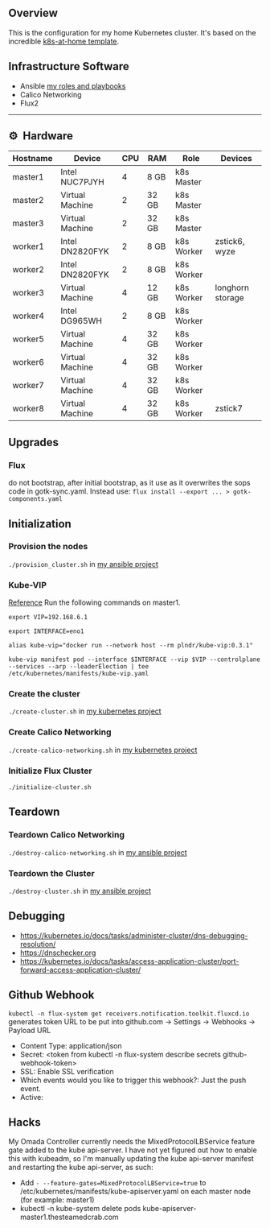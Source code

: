## Overview
This is the configuration for my home Kubernetes cluster. It's based on the incredible [k8s-at-home template](https://github.com/k8s-at-home/template-cluster-k3s).

## Infrastructure Software
* Ansible [my roles and playbooks](https://github.com/rwlove/ansible)
* Calico Networking
* Flux2

---

## :gear:&nbsp; Hardware

| Hostname  | Device          | CPU | RAM    | Role       | Devices          |
| --------- | --------------- | --- | ------ | ---------- | ---------------- |
| master1   | Intel NUC7PJYH  | 4   | 8  GB  | k8s Master |                  |
| master2   | Virtual Machine | 2   | 32 GB  | k8s Master |                  |
| master3   | Virtual Machine | 2   | 32 GB  | k8s Master |                  |
| worker1   | Intel DN2820FYK | 2   | 8  GB  | k8s Worker | zstick6, wyze    |
| worker2   | Intel DN2820FYK | 2   | 8  GB  | k8s Worker |                  |
| worker3   | Virtual Machine | 4   | 12 GB  | k8s Worker | longhorn storage |
| worker4   | Intel DG965WH   | 2   | 8  GB  | k8s Worker |                  |
| worker5   | Virtual Machine | 4   | 32 GB  | k8s Worker |                  |
| worker6   | Virtual Machine | 4   | 32 GB  | k8s Worker |                  |
| worker7   | Virtual Machine | 4   | 32 GB  | k8s Worker |                  |
| worker8   | Virtual Machine | 4   | 32 GB  | k8s Worker | zstick7          |

## Upgrades
### Flux
do not bootstrap, after initial bootstrap, as it use as it overwrites the sops code in gotk-sync.yaml. Instead use:
 `flux install --export ... > gotk-components.yaml`

## Initialization
### Provision the nodes
`./provision_cluster.sh` in [my ansible project](https://github.com/rwlove/ansible)

### Kube-VIP
[Reference](https://kube-vip.io/hybrid/static/)
Run the following commands on master1.

`export VIP=192.168.6.1`

`export INTERFACE=eno1`

`alias kube-vip="docker run --network host --rm plndr/kube-vip:0.3.1"`

`kube-vip manifest pod --interface $INTERFACE --vip $VIP --controlplane --services --arp --leaderElection | tee /etc/kubernetes/manifests/kube-vip.yaml`

### Create the cluster
`./create-cluster.sh` in [my kubernetes project](https://github.com/rwlove/kubernetes)

### Create Calico Networking
`./create-calico-networking.sh` in [my kubernetes project](https://github.com/rwlove/kubernetes)

### Initialize Flux Cluster
`./initialize-cluster.sh`

## Teardown
### Teardown Calico Networking
`./destroy-calico-networking.sh` in [my ansible project](https://github.com/rwlove/ansible)

### Teardown the Cluster
`./destroy-cluster.sh` in [my ansible project](https://github.com/rwlove/ansible)

## Debugging
* https://kubernetes.io/docs/tasks/administer-cluster/dns-debugging-resolution/
* https://dnschecker.org
* https://kubernetes.io/docs/tasks/access-application-cluster/port-forward-access-application-cluster/

## Github Webhook
`kubectl -n flux-system get receivers.notification.toolkit.fluxcd.io` generates token URL to be put into
github.com -> Settings -> Webhooks -> Payload URL

* Content Type: application/json
* Secret: <token from kubectl -n flux-system describe secrets github-webhook-token>
* SSL: Enable SSL verification
* Which events would you like to trigger this webhook?: Just the push event.
* Active: <checked>
 
 ## Hacks
 My Omada Controller currently needs the MixedProtocolLBService feature gate added to the kube api-server. I have not yet figured out how to enable this with kubeadm, so I'm manually updating the kube api-server manifest and restarting the kube api-server, as such:

* Add `- --feature-gates=MixedProtocolLBService=true` to /etc/kubernetes/manifests/kube-apiserver.yaml on each master node (for example: master1)
* kubectl -n kube-system delete pods kube-apiserver-master1.thesteamedcrab.com

